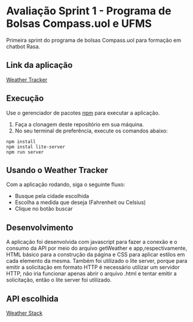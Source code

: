 # Avaliação Sprint 1 - Programa de Bolsas Compass.uol e UFMS
Primeira sprint do programa de bolsas Compass.uol para formação em chatbot Rasa.

## Link da aplicação

[Weather Tracker](https://weather-tracker-compass.herokuapp.com/)

## Execução 

Use o gerenciador de pacotes [npm](https://nodejs.org/en/) para executar a aplicação.

1. Faça a clonagem deste repositório em sua máquina.
2. No seu terminal de preferência, execute os comandos abaixo:
```
npm install
npm instal lite-server  
npm run server
```

## Usando o Weather Tracker

Com a aplicação rodando, siga o seguinte fluxo:

* Busque pela cidade escolhida
* Escolha a medida que deseja (Fahrenheit ou Celsius)
* Clique no botão buscar

## Desenvolvimento

A aplicação foi desenvolvida com javascript para fazer a conexão e o consumo da API por meio do arquivo getWeather e app,respectivamente, HTML básico para a construção da página e CSS para aplicar estilos em cada elemento da mesma.
Também foi utilizado o lite server, porque para emitir a solicitação em formato HTTP é necessário utilizar um servidor HTTP, não iria funcionar apenas abrir o arquivo .html e tentar emitir a solicitação, então o lite server foi utilizado.


## API escolhida
[Weather Stack](https://weatherstack.com/)
